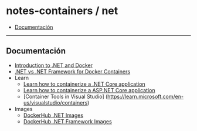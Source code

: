 # notes-containers / net

- [Documentación](#documentación)

---

## Documentación

- [Introduction to .NET and Docker](https://learn.microsoft.com/en-us/dotnet/core/docker/introduction)
- [.NET vs .NET Framework for Docker Containers](https://learn.microsoft.com/en-us/dotnet/architecture/microservices/net-core-net-framework-containers/general-guidance)
- Learn
  - [Learn how to containerize a .NET Core application](https://learn.microsoft.com/en-us/dotnet/core/docker/build-container)
  - [Learn how to containerize a ASP.NET Core application](https://learn.microsoft.com/en-us/aspnet/core/host-and-deploy/docker/building-net-docker-images)
  - [Container Tools in Visual Studio] (https://learn.microsoft.com/en-us/visualstudio/containers)
- Images
  - [DockerHub .NET Images](https://hub.docker.com/_/microsoft-dotnet/)
  - [DockerHub .NET Framework Images](https://hub.docker.com/_/microsoft-dotnet-framework)
